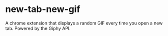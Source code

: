 # new-tab-new-gif
A chrome extension that displays a random GIF every time you open a new tab. Powered by the Giphy API. 
